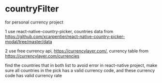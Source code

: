 # countryFilter
for personal currency project


1 use react-native-country-picker, countries data from 
https://github.com/xcarpentier/react-native-country-picker-modal/tree/master/data


2 use free currency api, https://currencylayer.com/, currency table from
https://currencylayer.com/currencies

find the countries that in both list to avoid error in react-native project, make sure all countries in the pick has a valid currency code, and these currency code has valid currency rate
